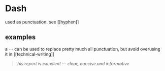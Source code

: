 # Dash

used as punctuation. see [[hyphen]]

## examples

a `--` can be used to replace pretty much all punctuation, but avoid overusing it in [[technical-writing]]

> _his report is excellent &mdash; clear, concise and informative_
